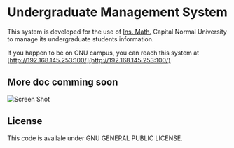 # Undergraduate Management System
This system is developed for the use of [Ins. Math.](http://202.204.208.109/mathpage/) Capital Normal University to manage its undergraduate students information.

If you happen to be on CNU campus, you can reach this system at [http://192.168.145.253:100/](http://192.168.145.253:100/)

## More doc comming soon

![Screen Shot](https://github.com/pmq20/Undergraduate-Management-System/raw/master/images/screenshot.png)

## License

This code is availale under GNU GENERAL PUBLIC LICENSE.
